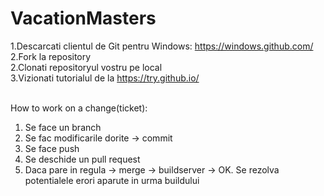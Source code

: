 # VacationMasters

1.Descarcati clientul de Git pentru Windows: https://windows.github.com/ <br>
2.Fork la repository <br>
2.Clonati repositoryul vostru pe local <br>
3.Vizionati tutorialul de la https://try.github.io/ <br><br>

How to work on a change(ticket): <br>
1. Se face un branch <br>
2. Se fac modificarile dorite -> commit <br>
3. Se face push <br>
4. Se deschide un pull request <br>
5. Daca pare in regula -> merge -> buildserver -> OK. Se rezolva potentialele erori aparute in urma buildului <br>
